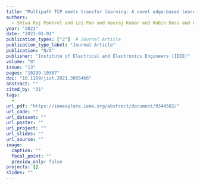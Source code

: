 ```yaml
---
title: "Multipath TCP meets transfer learning: A novel edge-based learning for industrial IoT"
authors:
  - Shiva Raj Pokhrel and Lei Pan and Neeraj Kumar and Robin Doss and Hai L Vu
year: "2021"
date: "2021-01-01"
publication_types: ["2"]  # Journal Article
publication_type_label: "Journal Article"
publication: "N/A"
publisher: "Institute of Electrical and Electronics Engineers (IEEE)"
volume: "8"
issue: "13"
pages: "10299-10307"
doi: "10.1109/jiot.2021.3056466"
abstract: ""
cited_by: "31"
tags:
  - 
url_pdf: "https://ieeexplore.ieee.org/abstract/document/9344582/"
url_code: ""
url_dataset: ""
url_poster: ""
url_project: ""
url_slides: ""
url_source: ""
image:
  caption: ""
  focal_point: ""
  preview_only: false
projects: []
slides: ""
---
```

